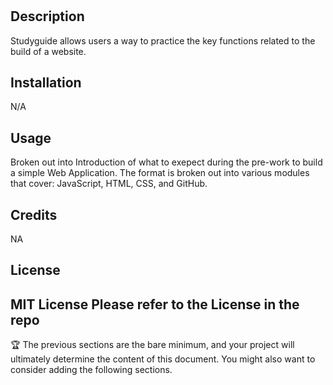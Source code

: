 # <Your-Project-Title>

## Description

Studyguide allows users a way to practice the key functions related to the build of a website.


## Installation

N/A

## Usage

Broken out into Introduction of what to exepect during the pre-work to build a simple Web Application. The format is broken out into various modules that cover: JavaScript, HTML, CSS, and GitHub.


## Credits

NA

## License

MIT License
Please refer to the License in the repo
---

🏆 The previous sections are the bare minimum, and your project will ultimately determine the content of this document. You might also want to consider adding the following sections.

